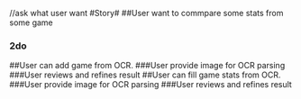 //ask what user want
#Story#
##User want to commpare some stats from some game
### 2do
##User can add game from OCR.
###User provide image for OCR parsing
###User reviews and refines result
##User can fill game stats from OCR.
###User provide image for OCR parsing
###User reviews and refines result
